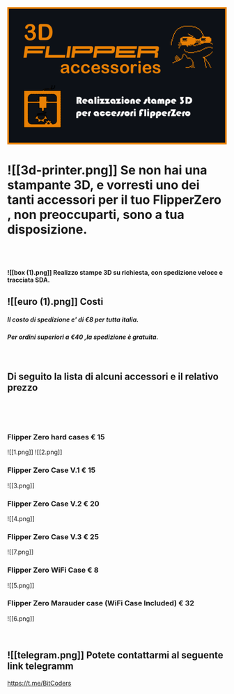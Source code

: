 <div align=center><img src="Images/Banner.PNG"/></div>


# ![[3d-printer.png]] Se non hai una stampante 3D, e vorresti uno dei tanti accessori per il tuo **FlipperZero** , non preoccuparti, sono a tua disposizione.

<br> 
<br> 

#### ![[box (1).png]]  Realizzo stampe 3D su richiesta, con spedizione veloce e tracciata  SDA.

  
## ![[euro (1).png]] Costi
##### Il costo di spedizione e' di €8 per tutta italia.
##### Per ordini superiori a €40 ,la spedizione è gratuita.
<br> 

## Di seguito la lista di alcuni accessori e il relativo prezzo
<br>
<br> 
<br> 

###  Flipper Zero hard cases  € 15

 ![[1.png]]   ![[2.png]]
   <br> 
  
### Flipper Zero Case V.1 € 15

 
 ![[3.png]]
 <br>
### Flipper Zero Case V.2 € 20
![[4.png]]
 <br>
### Flipper Zero Case V.3 € 25
![[7.png]]
 <br>
### Flipper Zero WiFi Case € 8
![[5.png]]
<br>
### Flipper Zero Marauder case (WiFi Case Included) € 32
![[6.png]]
<br>
<br>
<br>
## ![[telegram.png]] Potete contattarmi al seguente link telegramm  
 https://t.me/BitCoders